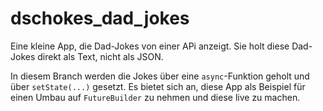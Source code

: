 # dschokes_dad_jokes

Eine kleine App, die Dad-Jokes von einer APi anzeigt.
Sie holt diese Dad-Jokes direkt als Text, nicht als JSON.

In diesem Branch werden die Jokes über eine `async`-Funktion geholt und über `setState(...)` gesetzt.
Es bietet sich an, diese App als Beispiel für einen Umbau auf `FutureBuilder` zu nehmen und diese live zu machen.
